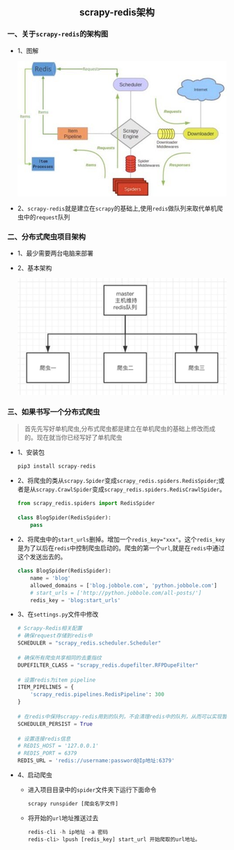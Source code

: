 ## <center>scrapy-redis架构</center>

### 一、关于`scrapy-redis`的架构图

* 1、图解

  ![scrapy-redis架构图](./source/images/scrapy-redis.jpg)

* 2、`scrapy-redis`就是建立在`scrapy`的基础上,使用`redis`做队列来取代单机爬虫中的`request`队列

### 二、分布式爬虫项目架构

* 1、最少需要两台电脑来部署
* 2、基本架构

  ![爬虫](./source/images/爬虫.jpg)


### 三、如果书写一个分布式爬虫

> 首先先写好单机爬虫,分布式爬虫都是建立在单机爬虫的基础上修改而成的。现在就当你已经写好了单机爬虫

* 1、安装包

  ```py
  pip3 install scrapy-redis
  ```

* 2、将爬虫的类从`scrapy.Spider`变成`scrapy_redis.spiders.RedisSpider`;或者是从`scrapy.CrawlSpider`变成`scrapy_redis.spiders.RedisCrawlSpider`。

  ```py
  from scrapy_redis.spiders import RedisSpider

  class BlogSpider(RedisSpider):
      pass
  ```

* 2、将爬虫中的`start_urls`删掉。增加一个`redis_key="xxx"`。这个`redis_key`是为了以后在`redis`中控制爬虫启动的。爬虫的第一个`url`,就是在`redis`中通过这个发送出去的。

  ```py
  class BlogSpider(RedisSpider):
      name = 'blog'
      allowed_domains = ['blog.jobbole.com', 'python.jobbole.com']
      # start_urls = ['http://python.jobbole.com/all-posts/']
      redis_key = 'blog:start_urls'
  ```

* 3、在`settings.py`文件中修改

  ```py
  # Scrapy-Redis相关配置
  # 确保request存储到redis中
  SCHEDULER = "scrapy_redis.scheduler.Scheduler"

  # 确保所有爬虫共享相同的去重指纹
  DUPEFILTER_CLASS = "scrapy_redis.dupefilter.RFPDupeFilter"

  # 设置redis为item pipeline
  ITEM_PIPELINES = {
      'scrapy_redis.pipelines.RedisPipeline': 300
  }

  # 在redis中保持scrapy-redis用到的队列，不会清理redis中的队列，从而可以实现暂停和恢复的功能。
  SCHEDULER_PERSIST = True

  # 设置连接redis信息
  # REDIS_HOST = '127.0.0.1'
  # REDIS_PORT = 6379
  REDIS_URL = 'redis://username:password@Ip地址:6379'
  ```

* 4、启动爬虫
  * 进入项目目录中的`spider`文件夹下运行下面命令

    ```py
    scrapy runspider [爬虫名字文件]
    ```

  * 将开始的`url`地址推送过去

    ```py
    redis-cli -h ip地址 -a 密码
    redis-cli> lpush [redis_key] start_url 开始爬取的url地址。
    ```
